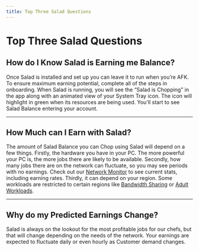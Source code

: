 ```yaml
---
title: Top Three Salad Questions
---
```


# Top Three Salad Questions

## How do I Know Salad is Earning me Balance?

Once Salad is installed and set up you can leave it to run when you’re AFK. To ensure maximum earning potential, complete all of the steps in onboarding. When Salad is running, you will see the “Salad is Chopping” in the app along with an animated view of your System Tray icon. The icon will highlight in green when its resources are being used. You'll start to see Salad Balance entering your account.

* * *

## How Much can I Earn with Salad?

The amount of Salad Balance you can Chop using Salad will depend on a few things. Firstly, the hardware you have in your PC. The more powerful your PC is, the more jobs there are likely to be available. Secondly, how many jobs there are on the network can fluctuate, so you may see periods with no earnings. Check out our [Network Monitor](https://support.salad.com/article/613-network-monitor) to see current stats, including earning rates. Thirdly, it can depend on your region. Some workloads are restricted to certain regions like [Bandwidth Sharing](https://support.salad.com/article/253-what-is-bandwidth-sharing) or [Adult Workloads](https://support.salad.com/article/326-workload-preferences).

* * *

## Why do my Predicted Earnings Change?

Salad is always on the lookout for the most profitable jobs for our chefs, but that will change depending on the needs of the network. Your earnings are expected to fluctuate daily or even hourly as Customer demand changes.
